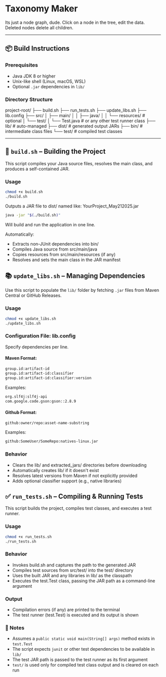 # Taxonomy Maker

Its just a node graph, dude. Click on a node in the tree, edit the data. Deleted nodes delete all children.

---

## 📦 Build Instructions

### Prerequisites

- Java JDK 8 or higher
- Unix-like shell (Linux, macOS, WSL)
- Optional `.jar` dependencies in `lib/`

### Directory Structure
project-root/
├── build.sh
├── run_tests.sh
├── update_libs.sh
├── lib.config
├── src/
│ ├── main/
│ │ ├── java/
│ │ └── resources/ # optional
│ └── test/
│ └── Test.java # or any other test runner class
├── lib/ # auto-managed
├── dist/ # generated output JARs
├── bin/ # intermediate class files
└── test/ # compiled test classes

---

## 🔧 `build.sh` – Building the Project

This script compiles your Java source files, resolves the main class, and produces a self-contained JAR.

### Usage

```bash
chmod +x build.sh
./build.sh
```
Outputs a JAR file to dist/ named like: YourProject_May212025.jar

```bash
java -jar "$(./build.sh)"
```
Will build and run the application in one line.

Automatically:
- Extracts non-JUnit dependencies into bin/
- Compiles Java source from src/main/java
- Copies resources from src/main/resources (if any)
- Resolves and sets the main class in the JAR manifest
## 📚 `update_libs.sh` – Managing Dependencies

Use this script to populate the `lib/` folder by fetching `.jar` files from Maven Central or GitHub Releases.

### Usage

```bash
chmod +x update_libs.sh
./update_libs.sh
```
### Configuration File: lib.config

Specify dependencies per line.
#### Maven Format:
```bash
group.id:artifact-id
group.id:artifact-id:classifier
group.id:artifact-id:classifier:version
```
Examples:
```bash
org.slf4j:slf4j-api
com.google.code.gson:gson::2.8.9
```

#### Github Format:
```bash
github:owner/repo:asset-name-substring
```
Examples:
```bash
github:SomeUser/SomeRepo:natives-linux.jar
```
### Behavior
- Clears the lib/ and extracted_jars/ directories before downloading
- Automatically creates lib/ if it doesn't exist
- Resolves latest versions from Maven if not explicitly provided
- Adds optional classifier support (e.g., native libraries)

## ✅ `run_tests.sh` – Compiling & Running Tests

This script builds the project, compiles test classes, and executes a test runner.

### Usage

```bash
chmod +x run_tests.sh
./run_tests.sh
```
### Behavior
- Invokes build.sh and captures the path to the generated JAR
- Compiles test sources from src/test/ into the test/ directory
- Uses the built JAR and any libraries in lib/ as the classpath
- Executes the test.Test class, passing the JAR path as a command-line argument

### Output
- Compilation errors (if any) are printed to the terminal
- The test runner (test.Test) is executed and its output is shown

### 🧰 Notes

- Assumes a `public static void main(String[] args)` method exists in `test.Test`
- The script expects `junit` or other test dependencies to be available in `lib/`
- The test JAR path is passed to the test runner as its first argument
- `test/` is used only for compiled test class output and is cleared on each run
